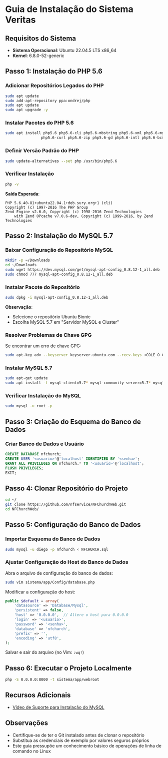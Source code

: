 # Guia de Instalação do Sistema Veritas

## Requisitos do Sistema
- **Sistema Operacional**: Ubuntu 22.04.5 LTS x86_64
- **Kernel**: 6.8.0-52-generic

## Passo 1: Instalação do PHP 5.6

### Adicionar Repositórios Legados do PHP
```bash
sudo apt update
sudo add-apt-repository ppa:ondrej/php
sudo apt update
sudo apt upgrade -y
```

### Instalar Pacotes do PHP 5.6
```bash
sudo apt install php5.6 php5.6-cli php5.6-mbstring php5.6-xml php5.6-mysql \
                php5.6-curl php5.6-zip php5.6-gd php5.6-intl php5.6-bcmath -y
```

### Definir Versão Padrão do PHP
```bash
sudo update-alternatives --set php /usr/bin/php5.6
```

### Verificar Instalação
```bash
php -v
```

**Saída Esperada**:
```
PHP 5.6.40-81+ubuntu22.04.1+deb.sury.org+1 (cli)
Copyright (c) 1997-2016 The PHP Group
Zend Engine v2.6.0, Copyright (c) 1998-2016 Zend Technologies
    with Zend OPcache v7.0.6-dev, Copyright (c) 1999-2016, by Zend Technologies
```

## Passo 2: Instalação do MySQL 5.7

### Baixar Configuração do Repositório MySQL
```bash
mkdir -p ~/Downloads
cd ~/Downloads
sudo wget https://dev.mysql.com/get/mysql-apt-config_0.8.12-1_all.deb
sudo chmod 777 mysql-apt-config_0.8.12-1_all.deb
```

### Instalar Pacote do Repositório
```bash
sudo dpkg -i mysql-apt-config_0.8.12-1_all.deb
```

**Observação**: 
- Selecione o repositório Ubuntu Bionic
- Escolha MySQL 5.7 em "Servidor MySQL e Cluster"

### Resolver Problemas de Chave GPG
Se encontrar um erro de chave GPG:
```bash
sudo apt-key adv --keyserver keyserver.ubuntu.com --recv-keys <COLE_O_CÓDIGO_DA_CHAVE>
```

### Instalar MySQL 5.7
```bash
sudo apt-get update
sudo apt install -f mysql-client=5.7* mysql-community-server=5.7* mysql-server=5.7*
```

### Verificar Instalação do MySQL
```bash
sudo mysql -u root -p
```

## Passo 3: Criação do Esquema do Banco de Dados

### Criar Banco de Dados e Usuário
```sql
CREATE DATABASE nfchurch;
CREATE USER '<usuario>'@'localhost' IDENTIFIED BY '<senha>';
GRANT ALL PRIVILEGES ON nfchurch.* TO '<usuario>'@'localhost';
FLUSH PRIVILEGES;
EXIT;
```

## Passo 4: Clonar Repositório do Projeto
```bash
cd ~/
git clone https://github.com/nfservice/NFChurchWeb.git
cd NFChurchWeb/
```

## Passo 5: Configuração do Banco de Dados

### Importar Esquema do Banco de Dados
```bash
sudo mysql -u diego -p nfchurch < NFCHURCH.sql
```

### Ajustar Configuração do Host do Banco de Dados
Abra o arquivo de configuração do banco de dados:
```bash
sudo vim sistema/app/Config/database.php
```

Modificar a configuração do host:
```php
public $default = array(
    'datasource' => 'Database/Mysql',
    'persistent' => false,
    'host' => '0.0.0.0',  // Altere o host para 0.0.0.0
    'login' => '<usuario>',
    'password' => '<senha>',
    'database' => 'nfchurch',
    'prefix' => '',
    'encoding' => 'utf8',
);
```

Salvar e sair do arquivo (no Vim: `:wq!`)

## Passo 6: Executar o Projeto Localmente
```bash
php -S 0.0.0.0:8000 -t sistema/app/webroot
```

## Recursos Adicionais
- [Vídeo de Suporte para Instalação do MySQL](https://www.youtube.com/watch?v=SJYE6WByWss&ab_channel=CodersGateway-WebTechsolutions)

## Observações
- Certifique-se de ter o Git instalado antes de clonar o repositório
- Substitua as credenciais de exemplo por valores seguros próprios
- Este guia pressupõe um conhecimento básico de operações de linha de comando no Linux
